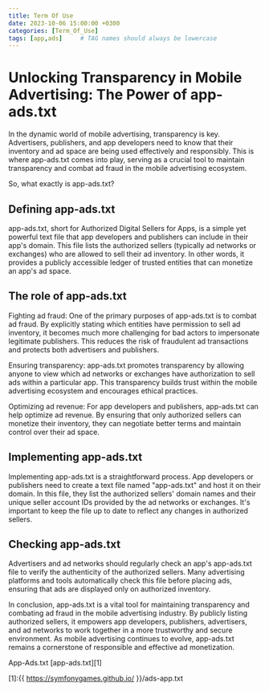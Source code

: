 ```yaml
---
title: Term Of Use
date: 2023-10-06 15:00:00 +0300
categories: [Term_Of_Use]
tags: [app,ads]     # TAG names should always be lowercase
---
```


# Unlocking Transparency in Mobile Advertising: The Power of app-ads.txt

In the dynamic world of mobile advertising, transparency is key. Advertisers, publishers, and app developers need to know that their inventory and ad space are being used effectively and responsibly. This is where app-ads.txt comes into play, serving as a crucial tool to maintain transparency and combat ad fraud in the mobile advertising ecosystem.

So, what exactly is app-ads.txt?

## Defining app-ads.txt

app-ads.txt, short for Authorized Digital Sellers for Apps, is a simple yet powerful text file that app developers and publishers can include in their app's domain. This file lists the authorized sellers (typically ad networks or exchanges) who are allowed to sell their ad inventory. In other words, it provides a publicly accessible ledger of trusted entities that can monetize an app's ad space.

## The role of app-ads.txt

Fighting ad fraud: One of the primary purposes of app-ads.txt is to combat ad fraud. By explicitly stating which entities have permission to sell ad inventory, it becomes much more challenging for bad actors to impersonate legitimate publishers. This reduces the risk of fraudulent ad transactions and protects both advertisers and publishers.

Ensuring transparency: app-ads.txt promotes transparency by allowing anyone to view which ad networks or exchanges have authorization to sell ads within a particular app. This transparency builds trust within the mobile advertising ecosystem and encourages ethical practices.

Optimizing ad revenue: For app developers and publishers, app-ads.txt can help optimize ad revenue. By ensuring that only authorized sellers can monetize their inventory, they can negotiate better terms and maintain control over their ad space.

## Implementing app-ads.txt

Implementing app-ads.txt is a straightforward process. App developers or publishers need to create a text file named "app-ads.txt" and host it on their domain. In this file, they list the authorized sellers' domain names and their unique seller account IDs provided by the ad networks or exchanges. It's important to keep the file up to date to reflect any changes in authorized sellers.

## Checking app-ads.txt

Advertisers and ad networks should regularly check an app's app-ads.txt file to verify the authenticity of the authorized sellers. Many advertising platforms and tools automatically check this file before placing ads, ensuring that ads are displayed only on authorized inventory.

In conclusion, app-ads.txt is a vital tool for maintaining transparency and combating ad fraud in the mobile advertising industry. By publicly listing authorized sellers, it empowers app developers, publishers, advertisers, and ad networks to work together in a more trustworthy and secure environment. As mobile advertising continues to evolve, app-ads.txt remains a cornerstone of responsible and effective ad monetization.

App-Ads.txt [app-ads.txt][1]

[1]:{{ https://symfonygames.github.io/ }}/ads-app.txt
